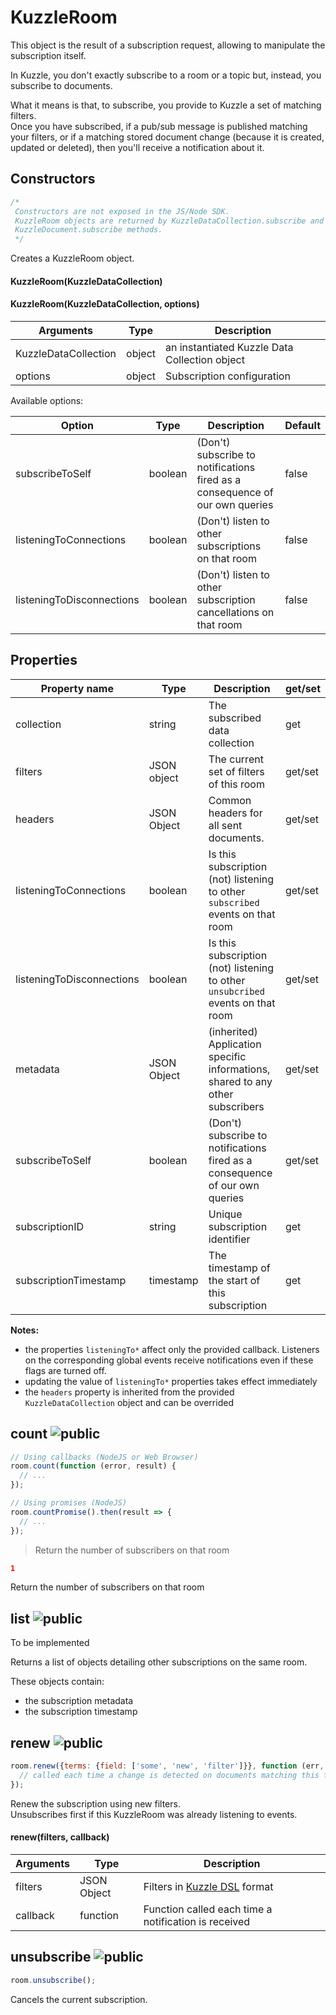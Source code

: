 # KuzzleRoom

This object is the result of a subscription request, allowing to manipulate the subscription itself.

In Kuzzle, you don't exactly subscribe to a room or a topic but, instead, you subscribe to documents.

What it means is that, to subscribe, you provide to Kuzzle a set of matching filters.  
Once you have subscribed, if a pub/sub message is published matching your filters, or if a matching stored document change (because it is created, updated or deleted), then you'll receive a notification about it.

## Constructors

```js
/*
 Constructors are not exposed in the JS/Node SDK.
 KuzzleRoom objects are returned by KuzzleDataCollection.subscribe and
 KuzzleDocument.subscribe methods.
 */
```


Creates a KuzzleRoom object.

#### KuzzleRoom(KuzzleDataCollection)

#### KuzzleRoom(KuzzleDataCollection, options)

| Arguments | Type | Description |
|---------------|---------|----------------------------------------|
| KuzzleDataCollection | object | an instantiated Kuzzle Data Collection object |
| options | object | Subscription configuration |

Available options:

| Option | Type | Description | Default |
|---------------|---------|----------------------------------------|---------|
| subscribeToSelf | boolean | (Don't) subscribe to notifications fired as a consequence of our own queries | false |
| listeningToConnections | boolean | (Don't) listen to other subscriptions on that room | false |
| listeningToDisconnections | boolean | (Don't) listen to other subscription cancellations on that room | false |


## Properties

| Property name | Type | Description | get/set |
|--------------|--------|-----------------------------------|---------|
| collection | string | The subscribed data collection | get |
| filters | JSON object | The current set of filters of this room | get/set |
| headers | JSON Object | Common headers for all sent documents. | get/set |
| listeningToConnections | boolean | Is this subscription (not) listening to other ``subscribed`` events on that room | get/set |
| listeningToDisconnections | boolean | Is this subscription (not) listening to other ``unsubcribed`` events on that room | get/set |
| metadata | JSON Object | (inherited) Application specific informations, shared to any other subscribers | get/set |
| subscribeToSelf | boolean | (Don't) subscribe to notifications fired as a consequence of our own queries | get/set |
| subscriptionID | string | Unique subscription identifier | get |
| subscriptionTimestamp | timestamp | The timestamp of the start of this subscription | get |

**Notes:**

* the properties ``listeningTo*`` affect only the provided callback. Listeners on the corresponding global events receive notifications even if these flags are turned off.
* updating the value of ``listeningTo*`` properties takes effect immediately
* the ``headers`` property is inherited from the provided ``KuzzleDataCollection`` object and can be overrided

## count ![public](./images/public.png)

```js
// Using callbacks (NodeJS or Web Browser)
room.count(function (error, result) {
  // ...
});

// Using promises (NodeJS)
room.countPromise().then(result => {
  // ...
});
```

> Return the number of subscribers on that room

```json
1
```

Return the number of subscribers on that room

## list ![public](./images/public.png)

<aside class="warning">
To be implemented
</aside>

Returns a list of objects detailing other subscriptions on the same room.

These objects contain:

* the subscription metadata
* the subscription timestamp

## renew ![public](./images/public.png)

```js
room.renew({terms: {field: ['some', 'new', 'filter']}}, function (err, res) {
  // called each time a change is detected on documents matching this filter
});
```

Renew the subscription using new filters.  
Unsubscribes first if this KuzzleRoom was already listening to events.

#### renew(filters, callback)


| Arguments | Type | Description |
|---------------|---------|----------------------------------------|
| filters | JSON Object | Filters in [Kuzzle DSL](https://github.com/kuzzleio/kuzzle/blob/master/docs/filters.md) format |
| callback | function | Function called each time a notification is received |

## unsubscribe ![public](./images/public.png)

```js
room.unsubscribe();
```

Cancels the current subscription.
